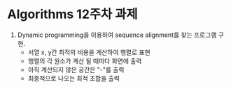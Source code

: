 # Algorithms 12주차 과제

1. Dynamic programming을 이용하여 sequence alignment를 찾는 프로그램 구현.
	- 서열 x, y간 최적의 비용을 계산하여 행렬로 표현
	- 행렬의 각 원소가 계산 될 때마다 화면에 출력
	- 아직 계산되지 않은 공간은 "-"를 출력
	- 최종적으로 나오는 최적 조합을 출력
